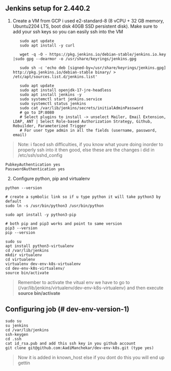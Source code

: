 
## Jenkins setup for 2.440.2

 1. Create a VM from GCP i used e2-standard-8 (8 vCPU + 32 GB memory, Ubuntu2204 LTS, boot disk 40GB SSD persistent disk). Make sure to add your ssh keys so you can easily ssh into the VM
 

           sudo apt update
           sudo apt install -y curl
           
           wget -q -O - https://pkg.jenkins.io/debian-stable/jenkins.io.key |sudo gpg --dearmor -o /usr/share/keyrings/jenkins.gpg
           
           sudo sh -c 'echo deb [signed-by=/usr/share/keyrings/jenkins.gpg] http://pkg.jenkins.io/debian-stable binary/ > /etc/apt/sources.list.d/jenkins.list'
           
           sudo apt update
           sudo apt install openjdk-17-jre-headless
           sudo apt install jenkins -y
           sudo systemctl start jenkins.service
           sudo systemctl status jenkins
           sudo cat /var/lib/jenkins/secrets/initialAdminPassword
           # go to IP:8080
           # Select plugins to install -> unselect Mailer, Email Extension, LDAP, ANT | Select Role-based Authorization Strategy, Github, Rebuilder, Parameterized Trigger
           # For user type admin in all the fields (username, password, email)

> Note: i faced ssh difficulties, if you know what youre doing inorder to properly ssh into it then good, else  these are the changes i did in /etc/ssh/sshd_config

    PubkeyAuthentication yes
    PasswordAuthentication yes


 2. Configure python, pip and virtualenv
```
python --version 

# create a symbolic link so if u type python it will take python3 by default 
sudo ln -s /usr/bin/python3 /usr/bin/python

sudo apt install -y python3-pip

# both pip and pip3 works and point to same version
pip3 --version
pip --version

sudo su
apt install python3-virtualenv
cd /var/lib/jenkins
mkdir virtualenv
cd virtualenv
virtualenv dev-env-k8s-virtualenv
cd dev-env-k8s-virtualenv/
source bin/activate
```

> Remember to activate the vitual env we have to go to (/var/lib/jenkins/virtualenv/dev-env-k8s-virtualenv) and then execute **source bin/activate**

## Configuring job (# dev-env-version-1)

 

    sudo su
    su jenkins
    cd /var/lib/jenkins
    ssh-keygen
    cd .ssh
    cat id_rsa.pub and add this ssh key in you github account
    git clone git@github.com:AadiManchekar/dev-env-k8s.git (type yes)
    
> Now it is added in known_host else if you dont do this you will end up gettin 
<!--stackedit_data:
eyJoaXN0b3J5IjpbLTk1OTM5NTAsMTg4MDg1MTI1NCwxODg0MT
QxMDU0LDQxNjc2ODUxMywtNDM3MzU1NDkyLC0yMTMyNjg5NTY3
LDIwMjQ2MzQ4ODAsLTI3MzQ1Njg1NywtNjAwMzcxODU3LC0zMD
Y4Nzg5NDMsODM1MTc0Mjk3LDI2ODUxODE4Niw2MDI2NDY4OTcs
LTE4NTIwOTkwOTQsLTQ3MjYzNTAzLDI1MTM3ODg5N119
-->